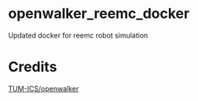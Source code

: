 # openwalker_reemc_docker
Updated docker for reemc robot simulation



# Credits
[TUM-ICS/openwalker](https://github.com/TUM-ICS/openwalker)